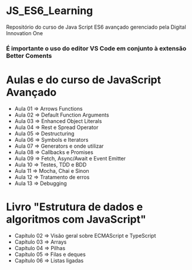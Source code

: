 # JS_ES6_Learning

Repositório do curso de Java Script ES6 avançado gerenciado pela Digital Innovation One<br />

### É importante o uso do editor VS Code em conjunto à extensão Better Coments

# Aulas e do curso de JavaScript Avançado

- Aula 01 => Arrows Functions
- Aula 02 => Default Function Arguments
- Aula 03 => Enhanced Object Literals
- Aula 04 => Rest e Spread Operator
- Aula 05 => Destructuring
- Aula 06 => Symbols e Iterators
- Aula 07 => Generators e onde utilizar
- Aula 08 => Callbacks e Promises
- Aula 09 => Fetch, Async/Await e Event Emitter
- Aula 10 => Testes, TDD e BDD
- Aula 11 => Mocha, Chai e Sinon
- Aula 12 => Tratamento de erros
- Aula 13 => Debugging



# Livro "Estrutura de dados e algoritmos com JavaScript"

- Capítulo 02 => Visão geral sobre ECMAScript e TypeScript
- Capítulo 03 => Arrays
- Capítulo 04 => Pilhas
- Capítulo 05 => Filas e deques
- Capítulo 06 => Listas ligadas